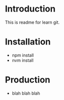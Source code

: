 # Introduction
This is readme for learn git.

# Installation

* npm install
* nvm install

# Production

* blah blah blah
